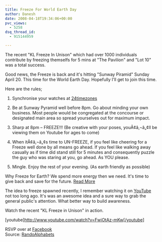```yaml
---
title: Freeze For World Earth Day
author: Danesh
date: 2008-04-18T19:34:06+00:00
pvc_views:
  - 5258
dsq_thread_id:
  - 915144959

---
```

The recent "KL Freeze In Unison" which had over 1000 individuals contribute by freezing themselfs for 5 mins at "The Pavilion" and "Lot 10" was a total success.

Good news, the Freeze is back and it's hitting "Sunway Piramid" Sunday April 20. This time for the World Earth Day. Hopefully I'll get to join this time.

Here are the rules;

1. Synchronise your watches at [24timezones  
][1]  
2. Be at Sunway Pyramid well before 8pm. Go about minding your own business. Most people would be congregated at the concourse or designated main area so spread yourselves out for maximum impact.

2. Sharp at 8pm &#8211; FREEZE!!! (Be creative with your poses, youÃ¢â‚¬â„¢ll be viewing them on Youtube for ages to come)

3. When itÃ¢â‚¬â„¢s time to UN-FREEZE, if you feel like cheering for a Freeze well done by all means go ahead. If you feel like walking away casually as if time did stand still for 5 minutes and consequently puzzle the guy who was staring at you, go ahead. As YOU please.

4. Mingle. Enjoy the rest of your evening. (As earth friendly as possible)

Why Freeze for Earth? We spend more energy then we need. It's time to give back and save for the future. [Read More][2]

<!--more-->

The idea to freeze spawned recently, I remember watching it on [YouTube][3] not too long ago. It's was an awesome idea and a sure way to grab the general public's attention. What better way to build awareness.

Watch the recent "KL Freeze in Unison" in action.

[youtube]http://www.youtube.com/watch?v=FwiOtAz-mKw[/youtube]

RSVP over at [Facebook][4]  
Source: [RandoAlphabets][5]

 [1]: http://24timezones.com/world_directory/current_kuala_lumpur_time.php
 [2]: http://www.wattzon.org/
 [3]: http://www.youtube.com/results?search_query=freeze&search_type=
 [4]: http://www.facebook.com/event.php?eid=11840893166
 [5]: http://randomalphabets.com/?p=369